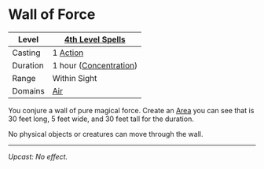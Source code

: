 # Wall of Force

| Level    | [4th Level Spells](4th%20Level%20Spells.md)                      |
| -------- | ---------------------------------------------------------------- |
| Casting  | 1 [Action](../../../../Game%20Procedures/Core%20Procedures/Action.md)              |
| Duration | 1 hour ([Concentration](../../../Spellcasting/Concentration.md)) |
| Range    | Within Sight                                                     |
| Domains  | [Air](../../Spell%20Domains/Air.md)                           |

You conjure a wall of pure magical force. Create an [Area](../../Areas%20of%20Effect/Area.md) you can see that is 30 feet long, 5 feet wide, and 30 feet tall for the duration.

No physical objects or creatures can move through the wall.

---
*Upcast: No effect.*
